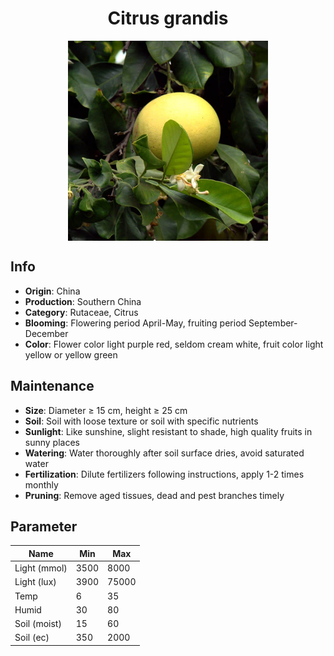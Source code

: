 <h1 align='center'>Citrus grandis</h1>
<p align="center">
    <img 
        align='center'
        width='320'
        src="../images/citrus grandis.png" 
        alt='Citrus grandis' />
</p>

## Info

 - **Origin**: China
 - **Production**: Southern China
 - **Category**: Rutaceae, Citrus
 - **Blooming**: Flowering period April-May, fruiting period September-December
 - **Color**: Flower color light purple red, seldom cream white, fruit color light yellow or yellow green

## Maintenance

 - **Size**: Diameter ≥ 15 cm, height ≥ 25 cm
 - **Soil**: Soil with loose texture or soil with specific nutrients
 - **Sunlight**: Like sunshine, slight resistant to shade, high quality fruits in sunny places
 - **Watering**: Water thoroughly after soil surface dries, avoid saturated water
 - **Fertilization**: Dilute fertilizers following instructions, apply 1-2 times monthly
 - **Pruning**: Remove aged tissues, dead and pest branches timely

## Parameter

| Name         | Min  | Max   |
|--------------|------|-------|
| Light (mmol) | 3500 | 8000  |
| Light (lux)  | 3900 | 75000 |
| Temp         | 6    | 35    |
| Humid        | 30   | 80    |
| Soil (moist) | 15   | 60    |
| Soil (ec)    | 350  | 2000  |